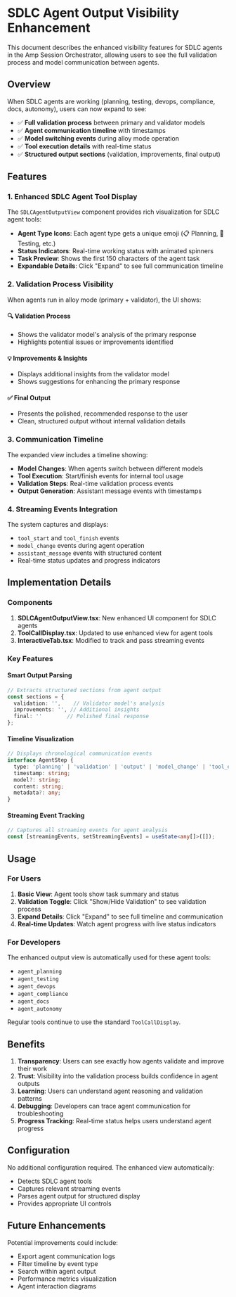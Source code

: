 # SDLC Agent Output Visibility Enhancement

This document describes the enhanced visibility features for SDLC agents in the Amp Session Orchestrator, allowing users to see the full validation process and model communication between agents.

## Overview

When SDLC agents are working (planning, testing, devops, compliance, docs, autonomy), users can now expand to see:

- ✅ **Full validation process** between primary and validator models
- ✅ **Agent communication timeline** with timestamps
- ✅ **Model switching events** during alloy mode operation
- ✅ **Tool execution details** with real-time status
- ✅ **Structured output sections** (validation, improvements, final output)

## Features

### 1. Enhanced SDLC Agent Tool Display

The `SDLCAgentOutputView` component provides rich visualization for SDLC agent tools:

- **Agent Type Icons**: Each agent type gets a unique emoji (📋 Planning, 🧪 Testing, etc.)
- **Status Indicators**: Real-time working status with animated spinners
- **Task Preview**: Shows the first 150 characters of the agent task
- **Expandable Details**: Click "Expand" to see full communication timeline

### 2. Validation Process Visibility

When agents run in alloy mode (primary + validator), the UI shows:

#### 🔍 Validation Process
- Shows the validator model's analysis of the primary response
- Highlights potential issues or improvements identified

#### 💡 Improvements & Insights  
- Displays additional insights from the validator model
- Shows suggestions for enhancing the primary response

#### ✅ Final Output
- Presents the polished, recommended response to the user
- Clean, structured output without internal validation details

### 3. Communication Timeline

The expanded view includes a timeline showing:

- **Model Changes**: When agents switch between different models
- **Tool Execution**: Start/finish events for internal tool usage
- **Validation Steps**: Real-time validation process events
- **Output Generation**: Assistant message events with timestamps

### 4. Streaming Events Integration

The system captures and displays:
- `tool_start` and `tool_finish` events
- `model_change` events during agent operation
- `assistant_message` events with structured content
- Real-time status updates and progress indicators

## Implementation Details

### Components

1. **SDLCAgentOutputView.tsx**: New enhanced UI component for SDLC agents
2. **ToolCallDisplay.tsx**: Updated to use enhanced view for agent tools
3. **InteractiveTab.tsx**: Modified to track and pass streaming events

### Key Features

#### Smart Output Parsing
```typescript
// Extracts structured sections from agent output
const sections = {
  validation: '',    // Validator model's analysis
  improvements: '', // Additional insights
  final: ''        // Polished final response
};
```

#### Timeline Visualization
```typescript
// Displays chronological communication events
interface AgentStep {
  type: 'planning' | 'validation' | 'output' | 'model_change' | 'tool_execution';
  timestamp: string;
  model?: string;
  content: string;
  metadata?: any;
}
```

#### Streaming Event Tracking
```typescript
// Captures all streaming events for agent analysis
const [streamingEvents, setStreamingEvents] = useState<any[]>([]);
```

## Usage

### For Users

1. **Basic View**: Agent tools show task summary and status
2. **Validation Toggle**: Click "Show/Hide Validation" to see validation process
3. **Expand Details**: Click "Expand" to see full timeline and communication
4. **Real-time Updates**: Watch agent progress with live status indicators

### For Developers

The enhanced output view is automatically used for these agent tools:
- `agent_planning`
- `agent_testing` 
- `agent_devops`
- `agent_compliance`
- `agent_docs`
- `agent_autonomy`

Regular tools continue to use the standard `ToolCallDisplay`.

## Benefits

1. **Transparency**: Users can see exactly how agents validate and improve their work
2. **Trust**: Visibility into the validation process builds confidence in agent outputs
3. **Learning**: Users can understand agent reasoning and validation patterns
4. **Debugging**: Developers can trace agent communication for troubleshooting
5. **Progress Tracking**: Real-time status helps users understand agent progress

## Configuration

No additional configuration required. The enhanced view automatically:
- Detects SDLC agent tools
- Captures relevant streaming events
- Parses agent output for structured display
- Provides appropriate UI controls

## Future Enhancements

Potential improvements could include:
- Export agent communication logs
- Filter timeline by event type
- Search within agent output
- Performance metrics visualization
- Agent interaction diagrams
